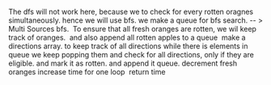 The dfs will not work here, because we to check for every rotten oragnes simultaneously.
hence we will use bfs.
we make a queue for bfs search. -- > Multi Sources bfs.
​
To ensure that all fresh oranges are rotten, we wil keep track of oranges.
​
and also append all rotten apples to a queue
​
make a directions array.
to keep track of all directions
while there is elements in queue we keep popping them and check for all directions, only if they are eligible. and mark it as rotten. and append it queue.
decrement fresh oranges
increase time for one loop
​
return time
​